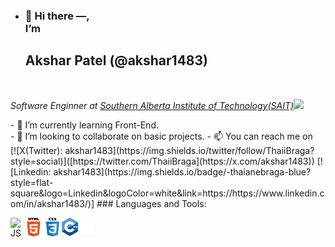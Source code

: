 - <h3> 👋 Hi there ―,<br> 
  I’m </h3> <h2>Akshar Patel (@akshar1483)</h4>  <br>
<p><em>Software Enginner at <a href="https://www.sait.ca/">Southern Alberta Institute of Technology(SAIT)</a><img src="https://media.giphy.com/media/fYSnHlufseco8Fh93Z/giphy.gif" width="30"></br> </em></p>
- 🌱 I’m currently learning Front-End.<br>
- 💞️ I’m looking to collaborate on basic projects.
- 📫 You can reach me on <br>
[![X(Twitter): akshar1483](https://img.shields.io/twitter/follow/ThaiiBraga?style=social)]([https://twitter.com/ThaiiBraga](https://x.com/akshar1483))
[![Linkedin: akshar1483](https://img.shields.io/badge/-thaianebraga-blue?style=flat-square&logo=Linkedin&logoColor=white&link=https://https://www.linkedin.com/in/akshar1483/)]
### Languages and Tools:


<a href="https://www.w3schools.com/js/" target="_blank"> <img align="left" alt="JS" width="22px" src="https://www.w3schools.com/whatis/img_js.png"/> </a>
<a href="https://www.w3schools.com/html/" target="_blank"><img align="left" alt="HTML5" width="30px" src="https://raw.githubusercontent.com/github/explore/80688e429a7d4ef2fca1e82350fe8e3517d3494d/topics/html/html.png" /></a>
<a href="https://www.w3schools.com/css/" target="_blank"><img align="left" alt="CSS3" width="30px" src="https://raw.githubusercontent.com/github/explore/80688e429a7d4ef2fca1e82350fe8e3517d3494d/topics/css/css.png" /></a>
<a href="https://www.w3schools.com/cpp/" target="_blank"> <img align="left" alt="C++" width="26px" src="https://github.com/Aakarsh-B/trying-repos/blob/master/c++.png"/> </a>
<img align="left" alt="GitHub" width="26px" src="https://github.com/Aakarsh-B/trying-repos/blob/master/github.svg" />
<br />
<br />
